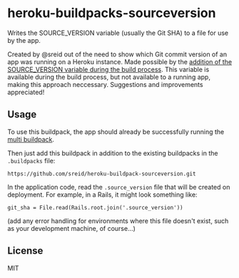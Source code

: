 # heroku-buildpacks-sourceversion
Writes the SOURCE_VERSION variable (usually the Git SHA) to a file for use by the app.

Created by @sreid out of the need to show which Git commit version of an app was running on a Heroku instance. Made possible by the [addition of the SOURCE_VERSION variable during the build process](https://devcenter.heroku.com/changelog-items/630). This variable is available during the build process, but not available to a running app, making this approach neccessary. Suggestions and improvements appreciated!

## Usage
To use this buildpack, the app should already be successfully running the [multi buildpack](https://github.com/heroku/heroku-buildpack-multi).

Then just add this buildpack in addition to the existing buildpacks in the `.buildpacks` file:

	https://github.com/sreid/heroku-buildpack-sourceversion.git

In the application code, read the `.source_version` file that will be created on deployment. For example, in a Rails, it might look something like:

	git_sha = File.read(Rails.root.join('.source_version'))

(add any error handling for environments where this file doesn't exist, such as your development machine, of course...)

## License
MIT
